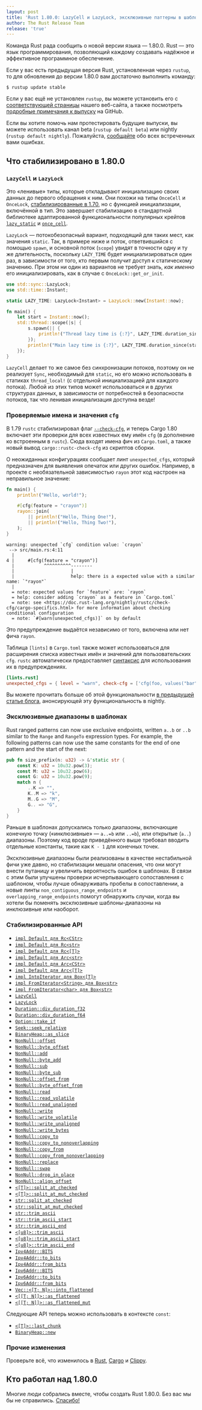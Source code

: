 ```yaml
---
layout: post
title: 'Rust 1.80.0: LazyCell и LazyLock, эксклюзивные паттерны в шаблонах, проверяемые имена и значения cfg'
author: The Rust Release Team
release: 'true'
---
```


Команда Rust рада сообщить о новой версии языка — 1.80.0. Rust — это язык программирования, позволяющий каждому создавать надёжное и эффективное программное обеспечение.

Если у вас есть предыдущая версия Rust, установленная через `rustup`, то для обновления до версии 1.80.0 вам достаточно выполнить команду:

```console
$ rustup update stable
```

Если у вас ещё не установлен `rustup`, вы можете установить его с [соответствующей страницы](https://www.rust-lang.org/install.html) нашего веб-сайта, а также посмотреть [подробные примечания к выпуску](https://doc.rust-lang.org/nightly/releases.html#version-1800-2024-07-25) на GitHub.

Если вы хотите помочь нам протестировать будущие выпуски, вы можете использовать канал beta (`rustup default beta`) или nightly (`rustup default nightly`). Пожалуйста, [сообщайте](https://github.com/rust-lang/rust/issues/new/choose) обо всех встреченных вами ошибках.

## Что стабилизировано в 1.80.0

### `LazyCell` и `LazyLock`

Это «ленивые» типы, которые откладывают инициализацию своих данных до первого обращения к ним. Они похожи на типы `OnceCell` и `OnceLock`, [стабилизированные в 1.70](https://blog.rust-lang.org/2023/06/01/Rust-1.70.0.html#oncecell-and-oncelock), но с функцией инициализации, включённой в тип. Это завершает стабилизацию в стандартной библиотеке адаптированной функциональности популярных крейтов [`lazy_static`](https://crates.io/crates/lazy-static) и [`once_cell`](https://crates.io/crates/once_cell).

`LazyLock` — потокобезопасный вариант, подходящий для таких мест, как значения `static`. Так, в примере ниже и поток, ответвившийся с помощью `spawn`, и основной поток (`scope`) увидят в точности одну и ту же длительность, поскольку `LAZY_TIME` будет инициализироваться один раз, в зависимости от того, кто первым получит доступ к статическому значению. При этом ни один из вариантов не требует знать, *как именно* его инициализировать, как в случае с `OnceLock::get_or_init`.

```rust
use std::sync::LazyLock;
use std::time::Instant;

static LAZY_TIME: LazyLock<Instant> = LazyLock::new(Instant::now);

fn main() {
    let start = Instant::now();
    std::thread::scope(|s| {
        s.spawn(|| {
            println!("Thread lazy time is {:?}", LAZY_TIME.duration_since(start));
        });
        println!("Main lazy time is {:?}", LAZY_TIME.duration_since(start));
    });
}
```

`LazyCell` делает то же самое без синхронизации потоков, поэтому он не реализует `Sync`, необходимый для `static`, но его можно использовать в статиках `thread_local!` (с отдельной инициализацией для каждого потока). Любой из этих типов может использоваться и в других структурах данных, в зависимости от потребностей в безопасности потоков, так что ленивая инициализация доступна везде!

### Проверяемые имена и значения `cfg`

В 1.79 `rustc` стабилизировал флаг [`--check-cfg`](https://doc.rust-lang.org/rustc/check-cfg.html), и теперь Cargo 1.80 включает эти проверки для всех известных ему имён `cfg` (в дополнение ко встроенным в <code>rustc</code>). Сюда входят имена фич из `Cargo.toml`, а также новый вывод `cargo::rustc-check-cfg` из скриптов сборки.

О неожиданных конфигурациях сообщает линт `unexpected_cfgs`, который предназначен для выявления опечаток или других ошибок. Например, в проекте с необязательной зависимостью `rayon` этот код настроен на неправильное значение:

```rust
fn main() {
    println!("Hello, world!");

    #[cfg(feature = "crayon")]
    rayon::join(
        || println!("Hello, Thing One!"),
        || println!("Hello, Thing Two!"),
    );
}
```

```console
warning: unexpected `cfg` condition value: `crayon`
 --> src/main.rs:4:11
  |
4 |     #[cfg(feature = "crayon")]
  |           ^^^^^^^^^^--------
  |                     |
  |                     help: there is a expected value with a similar name: `"rayon"`
  |
  = note: expected values for `feature` are: `rayon`
  = help: consider adding `crayon` as a feature in `Cargo.toml`
  = note: see <https://doc.rust-lang.org/nightly/rustc/check-cfg/cargo-specifics.html> for more information about checking conditional configuration
  = note: `#[warn(unexpected_cfgs)]` on by default
```

Это предупреждение выдаётся независимо от того, включена или нет фича `rayon`.

Таблица `[lints]` в `Cargo.toml` также может использоваться для расширения списка известных имён и значений для пользовательских `cfg`. `rustc` автоматически предоставляет [синтаксис](https://doc.rust-lang.org/rustc/check-cfg.html#specifying-expected-names-and-values) для использования их в предупреждениях.

```toml
[lints.rust]
unexpected_cfgs = { level = "warn", check-cfg = ['cfg(foo, values("bar"))'] }
```

Вы можете прочитать больше об этой функциональности [в предыдущей статье блога](https://blog.rust-lang.org/2024/05/06/check-cfg.html), анонсирующей эту функциональность в nightly.

### Эксклюзивные диапазоны в шаблонах

Rust ranged patterns can now use exclusive endpoints, written `a..b` or `..b` similar to the `Range` and `RangeTo` expression types. For example, the following patterns can now use the same constants for the end of one pattern and the start of the next:

```rust
pub fn size_prefix(n: u32) -> &'static str {
    const K: u32 = 10u32.pow(3);
    const M: u32 = 10u32.pow(6);
    const G: u32 = 10u32.pow(9);
    match n {
        ..K => "",
        K..M => "k",
        M..G => "M",
        G.. => "G",
    }
}
```

Раньше в шаблонах допускались только диапазоны, включающие конечную точку («инклюзивные» — `a..=b` или `..=b`), или открытые (`a..`) диапазоны. Поэтому код вроде приведённого выше требовал вводить отдельные константы, такие как `K - 1` для конечных точек.

Эксклюзивные диапазоны были реализованы в качестве нестабильной фичи уже давно, но стабилизации мешали опасения, что они могут внести путаницу и увеличить вероятность ошибок в шаблонах. В связи с этим были улучшены проверки исчерпывающего сопоставления с шаблоном, чтобы лучше обнаруживать пробелы в сопоставлении, а новые линты `non_contiguous_range_endpoints` и `overlapping_range_endpoints` помогут обнаружить случаи, когда вы хотели бы поменять эксклюзивные шаблоны-диапазоны на инклюзивные или наоборот.

### Стабилизированные API

- [`impl Default для Rc<CStr>`](https://doc.rust-lang.org/stable/alloc/rc/struct.Rc.html#impl-Default-for-Rc%3CCStr%3E)
- [`impl Default для Rc<str>`](https://doc.rust-lang.org/stable/alloc/rc/struct.Rc.html#impl-Default-for-Rc%3Cstr%3E)
- [`impl Default для Rc<[T]>`](https://doc.rust-lang.org/stable/alloc/rc/struct.Rc.html#impl-Default-for-Rc%3C%5BT%5D%3E)
- [`impl Default для Arc<str>`](https://doc.rust-lang.org/stable/alloc/sync/struct.Arc.html#impl-Default-for-Arc%3Cstr%3E)
- [`impl Default для Arc<CStr>`](https://doc.rust-lang.org/stable/alloc/sync/struct.Arc.html#impl-Default-for-Arc%3CCStr%3E)
- [`impl Default для Arc<[T]>`](https://doc.rust-lang.org/stable/alloc/sync/struct.Arc.html#impl-Default-for-Arc%3C%5BT%5D%3E)
- [`impl IntoIterator для Box<[T]>`](https://doc.rust-lang.org/stable/alloc/boxed/struct.Box.html#impl-IntoIterator-for-Box%3C%5BI%5D,+A%3E)
- [`impl FromIterator<String> для Box<str>`](https://doc.rust-lang.org/stable/alloc/boxed/struct.Box.html#impl-FromIterator%3CString%3E-for-Box%3Cstr%3E)
- [`impl FromIterator<char> для Box<str>`](https://doc.rust-lang.org/stable/alloc/boxed/struct.Box.html#impl-FromIterator%3Cchar%3E-for-Box%3Cstr%3E)
- [`LazyCell`](https://doc.rust-lang.org/stable/core/cell/struct.LazyCell.html)
- [`LazyLock`](https://doc.rust-lang.org/stable/std/sync/struct.LazyLock.html)
- [`Duration::div_duration_f32`](https://doc.rust-lang.org/stable/std/time/struct.Duration.html#method.div_duration_f32)
- [`Duration::div_duration_f64`](https://doc.rust-lang.org/stable/std/time/struct.Duration.html#method.div_duration_f64)
- [`Option::take_if`](https://doc.rust-lang.org/stable/std/option/enum.Option.html#method.take_if)
- [`Seek::seek_relative`](https://doc.rust-lang.org/stable/std/io/trait.Seek.html#method.seek_relative)
- [`BinaryHeap::as_slice`](https://doc.rust-lang.org/stable/std/collections/struct.BinaryHeap.html#method.as_slice)
- [`NonNull::offset`](https://doc.rust-lang.org/stable/std/ptr/struct.NonNull.html#method.offset)
- [`NonNull::byte_offset`](https://doc.rust-lang.org/stable/std/ptr/struct.NonNull.html#method.byte_offset)
- [`NonNull::add`](https://doc.rust-lang.org/stable/std/ptr/struct.NonNull.html#method.add)
- [`NonNull::byte_add`](https://doc.rust-lang.org/stable/std/ptr/struct.NonNull.html#method.byte_add)
- [`NonNull::sub`](https://doc.rust-lang.org/stable/std/ptr/struct.NonNull.html#method.sub)
- [`NonNull::byte_sub`](https://doc.rust-lang.org/stable/std/ptr/struct.NonNull.html#method.byte_sub)
- [`NonNull::offset_from`](https://doc.rust-lang.org/stable/std/ptr/struct.NonNull.html#method.offset_from)
- [`NonNull::byte_offset_from`](https://doc.rust-lang.org/stable/std/ptr/struct.NonNull.html#method.byte_offset_from)
- [`NonNull::read`](https://doc.rust-lang.org/stable/std/ptr/struct.NonNull.html#method.read)
- [`NonNull::read_volatile`](https://doc.rust-lang.org/stable/std/ptr/struct.NonNull.html#method.read_volatile)
- [`NonNull::read_unaligned`](https://doc.rust-lang.org/stable/std/ptr/struct.NonNull.html#method.read_unaligned)
- [`NonNull::write`](https://doc.rust-lang.org/stable/std/ptr/struct.NonNull.html#method.write)
- [`NonNull::write_volatile`](https://doc.rust-lang.org/stable/std/ptr/struct.NonNull.html#method.write_volatile)
- [`NonNull::write_unaligned`](https://doc.rust-lang.org/stable/std/ptr/struct.NonNull.html#method.write_unaligned)
- [`NonNull::write_bytes`](https://doc.rust-lang.org/stable/std/ptr/struct.NonNull.html#method.write_bytes)
- [`NonNull::copy_to`](https://doc.rust-lang.org/stable/std/ptr/struct.NonNull.html#method.copy_to)
- [`NonNull::copy_to_nonoverlapping`](https://doc.rust-lang.org/stable/std/ptr/struct.NonNull.html#method.copy_to_nonoverlapping)
- [`NonNull::copy_from`](https://doc.rust-lang.org/stable/std/ptr/struct.NonNull.html#method.copy_from)
- [`NonNull::copy_from_nonoverlapping`](https://doc.rust-lang.org/stable/std/ptr/struct.NonNull.html#method.copy_from_nonoverlapping)
- [`NonNull::replace`](https://doc.rust-lang.org/stable/std/ptr/struct.NonNull.html#method.replace)
- [`NonNull::swap`](https://doc.rust-lang.org/stable/std/ptr/struct.NonNull.html#method.swap)
- [`NonNull::drop_in_place`](https://doc.rust-lang.org/stable/std/ptr/struct.NonNull.html#method.drop_in_place)
- [`NonNull::align_offset`](https://doc.rust-lang.org/stable/std/ptr/struct.NonNull.html#method.align_offset)
- [`<[T]>::split_at_checked`](https://doc.rust-lang.org/stable/std/primitive.slice.html#method.split_at_checked)
- [`<[T]>::split_at_mut_checked`](https://doc.rust-lang.org/stable/std/primitive.slice.html#method.split_at_mut_checked)
- [`str::split_at_checked`](https://doc.rust-lang.org/stable/std/primitive.str.html#method.split_at_checked)
- [`str::split_at_mut_checked`](https://doc.rust-lang.org/stable/std/primitive.str.html#method.split_at_mut_checked)
- [`str::trim_ascii`](https://doc.rust-lang.org/stable/std/primitive.str.html#method.trim_ascii)
- [`str::trim_ascii_start`](https://doc.rust-lang.org/stable/std/primitive.str.html#method.trim_ascii_start)
- [`str::trim_ascii_end`](https://doc.rust-lang.org/stable/std/primitive.str.html#method.trim_ascii_end)
- [`<[u8]>::trim_ascii`](https://doc.rust-lang.org/stable/core/primitive.slice.html#method.trim_ascii)
- [`<[u8]>::trim_ascii_start`](https://doc.rust-lang.org/stable/core/primitive.slice.html#method.trim_ascii_start)
- [`<[u8]>::trim_ascii_end`](https://doc.rust-lang.org/stable/core/primitive.slice.html#method.trim_ascii_end)
- [`Ipv4Addr::BITS`](https://doc.rust-lang.org/stable/core/net/struct.Ipv4Addr.html#associatedconstant.BITS)
- [`Ipv4Addr::to_bits`](https://doc.rust-lang.org/stable/core/net/struct.Ipv4Addr.html#method.to_bits)
- [`Ipv4Addr::from_bits`](https://doc.rust-lang.org/stable/core/net/struct.Ipv4Addr.html#method.from_bits)
- [`Ipv6Addr::BITS`](https://doc.rust-lang.org/stable/core/net/struct.Ipv6Addr.html#associatedconstant.BITS)
- [`Ipv6Addr::to_bits`](https://doc.rust-lang.org/stable/core/net/struct.Ipv6Addr.html#method.to_bits)
- [`Ipv6Addr::from_bits`](https://doc.rust-lang.org/stable/core/net/struct.Ipv6Addr.html#method.from_bits)
- [`Vec::<[T; N]>::into_flattened`](https://doc.rust-lang.org/stable/alloc/vec/struct.Vec.html#method.into_flattened)
- [`<[[T; N]]>::as_flattened`](https://doc.rust-lang.org/stable/core/primitive.slice.html#method.as_flattened)
- [`<[[T; N]]>::as_flattened_mut`](https://doc.rust-lang.org/stable/core/primitive.slice.html#method.as_flattened_mut)

Следующие API теперь можно использовать в контексте `const`:

- [`<[T]>::last_chunk`](https://doc.rust-lang.org/stable/core/primitive.slice.html#method.last_chunk)
- [`BinaryHeap::new`](https://doc.rust-lang.org/stable/std/collections/struct.BinaryHeap.html#method.new)

### Прочие изменения

Проверьте всё, что изменилось в [Rust](https://github.com/rust-lang/rust/releases/tag/1.80.0), [Cargo](https://github.com/rust-lang/cargo/blob/master/CHANGELOG.md#cargo-180-2024-07-25) и [Clippy](https://github.com/rust-lang/rust-clippy/blob/master/CHANGELOG.md#rust-180).

## Кто работал над 1.80.0

Многие люди собрались вместе, чтобы создать Rust 1.80.0. Без вас мы бы не справились. [Спасибо!](https://thanks.rust-lang.org/rust/1.80.0/)
